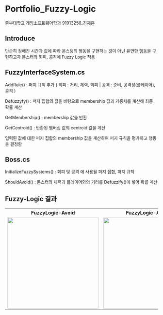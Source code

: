 # Portfolio_Fuzzy-Logic

중부대학교 게임소프트웨어학과 91913256_김재훈


  
## Introduce

단순히 정해진 시간과 값에 따라 몬스텅의 행동을 구현하는 것이 아닌 유연한 행동을 구현하고자 몬스터의 회피, 공격에 Fuzzy Logic 적용

  

## FuzzyInterfaceSystem.cs

AddRule() : 퍼지 규칙 추가 ( 회피 : 거리, 체력, 회피 | 공격 : 준비, 공격성(플레이어), 공격 )  

Defuzzyfy() : 퍼지 집합의 값을 바탕으로 membership 값과 가중치를 계산해 최종 확률 계산  

GetMembership() : membership 값을 반환   

GetCentroid() : 반환된 멤버십 값의 centroid 값을 계산  

입력된 값에 대한 퍼지 집합의 membership 값을 계산하여 퍼지 규칙을 평가하고 행동을 결정함


## Boss.cs

InitializeFuzzySystems() : 회피 및 공격 에 사용될 퍼지 집합, 펴지 규칙   

ShouldAvoid() : 몬스터의 체력과 플레이어와의 거리를 Defuzzify()에 넣어 확률 계산


## Fuzzy-Logic 결과


<table align="center">
  <tr>
    <th style="text-align: center;">FuzzyLogic-Avoid</th>
    <th style="text-align: center;">FuzzyLogic-Attack</th>

  </tr>
  <tr>
    <td><img src="asset/FuzzyAvoid.jpg" width="300" height="300"></td>
    <td><img src="asset/FuzzyAttack.jpg" width="300" height="300"></td>

  </tr>
</table>

